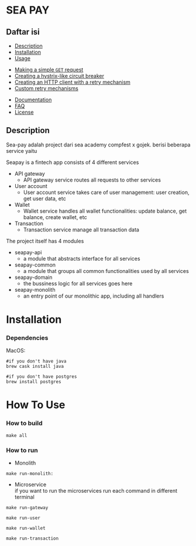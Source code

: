 # SEA PAY

## Daftar isi

 * [Description](#description)
 * [Installation](#installation)
 * [Usage](#how-to-use)
 + [Making a simple `GET` request](#making-a-simple-get-request)
 + [Creating a hystrix-like circuit breaker](#creating-a-hystrix-like-circuit-breaker)
 + [Creating an HTTP client with a retry mechanism](#creating-an-http-client-with-a-retry-mechanism)
 + [Custom retry mechanisms](#custom-retry-mechanisms)
 * [Documentation](#documentation)
 * [FAQ](#faq)
 * [License](#license)

## Description
Sea-pay adalah project dari sea academy compfest x gojek.
berisi beberapa service yaitu 

Seapay is a fintech app consists of 4 different services
  - API gateway
    - API gateway service routes all requests to other services
  - User account
    - User account service takes care of user management: user creation, get user data, etc
  - Wallet
    - Wallet service handles all wallet functionalities: update balance, get balance, create wallet, etc
  - Transaction
    - Transaction service manage all transaction data

The project itself has 4 modules
 - seapay-api
   - a module that abstracts interface for all services
 - seapay-common
   - a module that groups all common functionalities used by all services
 - seapay-domain
   - the bussiness logic for all services goes here
 - seapay-monolith
   - an entry point of our monolithic app, including all handlers
  
 # Installation

 ### Dependencies
 MacOS:
 ```
 #if you don't have java
 brew cask install java
 
 #if you don't have postgres
 brew install postgres
 ```
 # How To Use
 ### How to build
 ```
 make all
 ```

 ### How to run
 - Monolith
 ```
 make run-monolith:
 ```
 - Microservice <br>
 if you want to run the microservices run each command in different terminal
 ```
 make run-gateway

 make run-user

 make run-wallet

 make run-transaction
 ```

  



